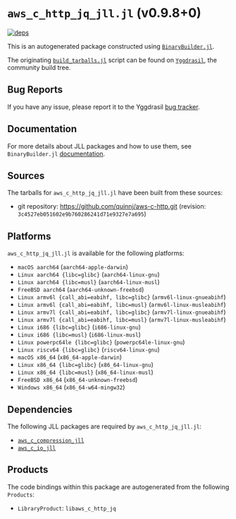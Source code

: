# `aws_c_http_jq_jll.jl` (v0.9.8+0)

[![deps](https://juliahub.com/docs/aws_c_http_jq_jll/deps.svg)](https://juliahub.com/ui/Packages/General/aws_c_http_jq_jll/)

This is an autogenerated package constructed using [`BinaryBuilder.jl`](https://github.com/JuliaPackaging/BinaryBuilder.jl).

The originating [`build_tarballs.jl`](https://github.com/JuliaPackaging/Yggdrasil/blob/1e41f3570887cfe5b53f1999b58afe36f6363c93/A/aws_c_http_jq/build_tarballs.jl) script can be found on [`Yggdrasil`](https://github.com/JuliaPackaging/Yggdrasil/), the community build tree.

## Bug Reports

If you have any issue, please report it to the Yggdrasil [bug tracker](https://github.com/JuliaPackaging/Yggdrasil/issues).

## Documentation

For more details about JLL packages and how to use them, see `BinaryBuilder.jl` [documentation](https://docs.binarybuilder.org/stable/jll/).

## Sources

The tarballs for `aws_c_http_jq_jll.jl` have been built from these sources:

* git repository: https://github.com/quinnj/aws-c-http.git (revision: `3c4527eb051602e9b760286241d71e9327e7a695`)

## Platforms

`aws_c_http_jq_jll.jl` is available for the following platforms:

* `macOS aarch64` (`aarch64-apple-darwin`)
* `Linux aarch64 {libc=glibc}` (`aarch64-linux-gnu`)
* `Linux aarch64 {libc=musl}` (`aarch64-linux-musl`)
* `FreeBSD aarch64` (`aarch64-unknown-freebsd`)
* `Linux armv6l {call_abi=eabihf, libc=glibc}` (`armv6l-linux-gnueabihf`)
* `Linux armv6l {call_abi=eabihf, libc=musl}` (`armv6l-linux-musleabihf`)
* `Linux armv7l {call_abi=eabihf, libc=glibc}` (`armv7l-linux-gnueabihf`)
* `Linux armv7l {call_abi=eabihf, libc=musl}` (`armv7l-linux-musleabihf`)
* `Linux i686 {libc=glibc}` (`i686-linux-gnu`)
* `Linux i686 {libc=musl}` (`i686-linux-musl`)
* `Linux powerpc64le {libc=glibc}` (`powerpc64le-linux-gnu`)
* `Linux riscv64 {libc=glibc}` (`riscv64-linux-gnu`)
* `macOS x86_64` (`x86_64-apple-darwin`)
* `Linux x86_64 {libc=glibc}` (`x86_64-linux-gnu`)
* `Linux x86_64 {libc=musl}` (`x86_64-linux-musl`)
* `FreeBSD x86_64` (`x86_64-unknown-freebsd`)
* `Windows x86_64` (`x86_64-w64-mingw32`)

## Dependencies

The following JLL packages are required by `aws_c_http_jq_jll.jl`:

* [`aws_c_compression_jll`](https://github.com/JuliaBinaryWrappers/aws_c_compression_jll.jl)
* [`aws_c_io_jll`](https://github.com/JuliaBinaryWrappers/aws_c_io_jll.jl)

## Products

The code bindings within this package are autogenerated from the following `Products`:

* `LibraryProduct`: `libaws_c_http_jq`
